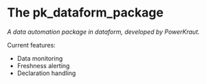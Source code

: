 # The pk_dataform_package
_A data automation package in dataform, developed by PowerKraut._

Current features:
* Data monitoring
* Freshness alerting
* Declaration handling